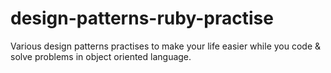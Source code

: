 # design-patterns-ruby-practise
Various design patterns practises to make your life easier while you code &amp; solve problems in object oriented language.
